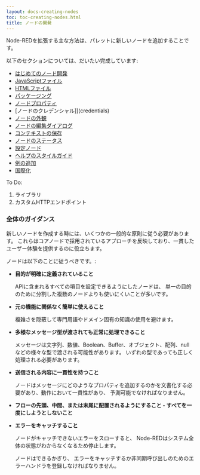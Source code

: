 ```yaml
---
layout: docs-creating-nodes
toc: toc-creating-nodes.html
title: ノードの開発
---
```


Node-REDを拡張する主な方法は、パレットに新しいノードを追加することです。

以下のセクションについては、だいたい完成しています:

 - [はじめてのノード開発](first-node)
 - [JavaScriptファイル](node-js)
 - [HTMLファイル](node-html)
 - [パッケージング](packaging)
 - [ノードプロパティ](properties)
 - [ノードのクレデンシャル]](credentials)
 - [ノードの外観](appearance)
 - [ノードの編集ダイアログ](edit-dialog)
 - [コンテキストの保存](context)
 - [ノードのステータス](status)
 - [設定ノード](config-nodes)
 - [ヘルプのスタイルガイド](help-style-guide)
 - [例の追加](examples)
 - [国際化](i18n)


To Do:

1. ライブラリ
2. カスタムHTTPエンドポイント


### 全体のガイダンス

新しいノードを作成する時には、いくつかの一般的な原則に従う必要があります。
これらはコアノードで採用されているアプローチを反映しており、一貫したユーザー体験を提供するのに役立ちます。

ノードは以下のことに従うべきです。:

- **目的が明確に定義されていること**

   APIに含まれるすべての項目を設定できるようにしたノードは、
   単一の目的のために分割した複数のノードよりも使いにくいことが多いです。

- **元の機能に関係なく簡単に使えること**

   複雑さを隠蔽して専門用語やドメイン固有の知識の使用を避けます。

- **多様なメッセージ型が渡されても正常に処理できること**

   メッセージは文字列、数値、Boolean、Buffer、オブジェクト、配列、nullなどの様々な型で渡される可能性があります。
   いずれの型であっても正しく処理される必要があります。

- **送信される内容に一貫性を持つこと**

   ノードはメッセージにどのようなプロパティを追加するのかを文書化する必要があり、動作において一貫性があり、
   予測可能でなければなりません。

- **フローの先頭、中間、または末尾に配置されるようにすること - すべてを一度にしようとしないこと**

- **エラーをキャッチすること**

   ノードがキャッチできないエラーをスローすると、
   Node-REDはシステム全体の状態がわからなくなるため停止します。
   
   ノードはできるかぎり、
   エラーをキャッチするか非同期呼び出しのためのエラーハンドラを登録しなければなりません。
